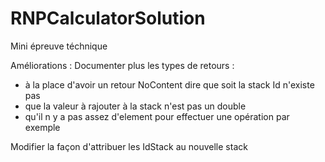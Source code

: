 # RNPCalculatorSolution
Mini épreuve téchnique

Améliorations :
Documenter plus les types de retours : 
 + à la place d'avoir un retour NoContent dire que soit la stack Id n'existe pas
 + que la valeur à rajouter à la stack n'est pas un double 
 + qu'il n y a pas assez d'element pour effectuer une opération par exemple
 
Modifier la façon d'attribuer les IdStack au nouvelle stack

